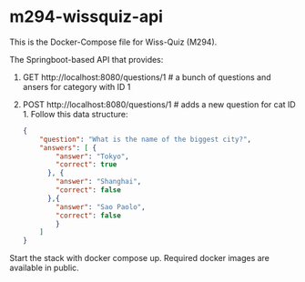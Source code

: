 # m294-wissquiz-api
This is the Docker-Compose file for Wiss-Quiz (M294).

The Springboot-based API that provides:

1. GET http://localhost:8080/questions/1 # a bunch of questions and ansers for category with ID 1
2. POST http://localhost:8080/questions/1 # adds a new question for cat ID 1. Follow this data structure:

    ```json
    {
        "question": "What is the name of the biggest city?",
        "answers": [ {
            "answer": "Tokyo",
            "correct": true
          }, {
            "answer": "Shanghai",
            "correct": false
          },{
            "answer": "Sao Paolo",
            "correct": false
            }
        ]
    }
    ```


Start the stack with docker compose up. Required docker images are available in public.
